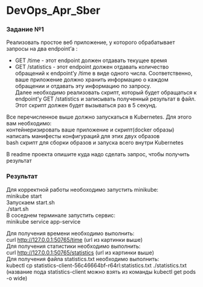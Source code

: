 # DevOps_Apr_Sber

### Задание №1  
Реализовать простое веб приложение, у которого обрабатывает запросы на два endpoint’а :   
* GET /time - этот endpoint должен отдавать текущее время  
* GET /statistics - этот endpoint должен отдавать количество обращений к endpoint’у /time в виде одного числа. Соответственно, ваше приложение должно хранить информацию о каждом обращении и отдавать эту информацию по запросу.   
Далее необходимо реализовать скрипт, который будет обращаться к endpoint’у GET /statistics и записывать полученный результат в файл. Этот скрипт должен будет вызываться раз в 5 секунд.  

Все перечисленное выше должно запускаться в Kubernetes. Для этого вам необходимо:   
контейнеризировать ваше приложение и скрипт(docker образы)  
написать манифесты конфигураций для этих двух образов  
bash скрипт для сборки образов и запуска всего внутри Kubernetes  

В readme проекта опишите куда надо сделать запрос, чтобы получить результат  

### Результат  
Для корректной работы необоходимо запустить minikube:  
minikube start   
Запускаем start.sh  
./start.sh  
В соседнем терминале запустить сервис:  
minikube service app-service  


Для получения времени необходимо выполнить:  
curl http://127.0.0.1:50765/time  (url из картинки выше)   
Для получения статистики необходимо выполнить:  
curl http://127.0.0.1:50765/statistics  (url из картинки выше)   
Для получения файла statistics.txt необходимо выполнить:  
kubectl cp statistics-client-56c46664bf-r64rl:statistics.txt ./statistics.txt (название пода statistics-client можно взять из команды kubectl get pods -o wide)  

